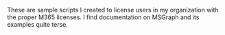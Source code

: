 These are sample scripts I created to license users in my organization with the proper M365 licenses.  I find documentation on MSGraph and its examples quite terse.
